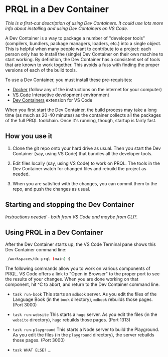 # PRQL in a Dev Container

_This is a first-cut description of using Dev Containers. It could use lots more info about installing and using Dev Containers on VS Code._

A Dev Container is a way to package a number of "developer tools" (compilers, bundlers, package managers, loaders, etc.) into a single object.
This is helpful when many people want to contribute to a project: each person only has to install the (single) Dev Container on their own machine to start working.
By definition, the Dev Container has a consistent set of tools that are known to work together.
This avoids a fuss with finding the proper versions of each of the build tools.

To use a Dev Container, you must install these pre-requisites:

* [Docker](https://www.docker.com/) (follow any of the instructions on the internet for your computer)
* [VS Code](https://code.visualstudio.com/) Interactive development environment
* [Dev Containers](https://marketplace.visualstudio.com/items?itemName=ms-vscode-remote.remote-containers) extension for VS Code

When you first start the Dev Container, the build process may take a long time (as much as 20-40 minutes) as the container collects all the packages of the full PRQL toolchain.
Once it's running, though, startup is fairly fast.

## How you use it

1. Clone the git repo onto your hard drive as usual. Then you start the Dev Container (say, using VS Code) that bundles all the developer tools. 

2. Edit files locally (say, using VS Code) to work on PRQL. The tools in the Dev Container watch for changed files and rebuild the project as needed.

3. When you are satisfied with the changes, you can commit them to the repo, and push the changes as usual.

## Starting and stopping the Dev Container

_Instructions needed - both from VS Code and maybe from CLI?._

## Using PRQL in a Dev Container

After the Dev Container starts up, the VS Code Terminal pane shows this Dev Container command line:

```bash
 /workspaces/dc-prql (main) $
```
 
The following commands allow you to work on various components of PRQL.
VS Code offers a link to "Open in Browser" to the proper port to see the results of your changes. When you are done working on that component, hit ^C to abort, and return to the Dev Container command line.
 
* `task run-book` This starts an `mdbook` server. As you edit the files of the Language Book (in the `book` directory), `mdbook` rebuilds those pages. (Port 3000)

* `task run-website` This starts a `hugo` server. As you edit the files (in the `website` directory), `hugo` rebuilds those pages. (Port 1313)

* `task run-playground` This starts a Node server to build the Playground. As you edit the files (in the `playground` directory), the server rebuilds those pages. (Port 3000)

* `task WHAT ELSE?` ...
